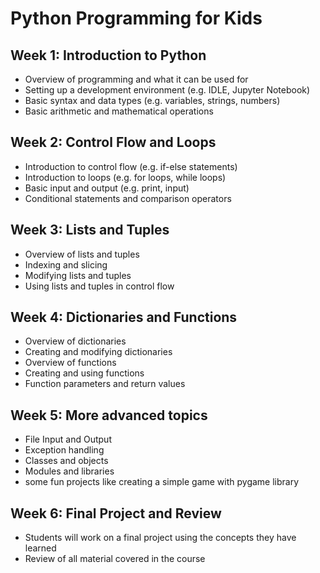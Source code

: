 # Python Programming for Kids

## Week 1: Introduction to Python
- Overview of programming and what it can be used for
- Setting up a development environment (e.g. IDLE, Jupyter Notebook)
- Basic syntax and data types (e.g. variables, strings, numbers)
- Basic arithmetic and mathematical operations

## Week 2: Control Flow and Loops
- Introduction to control flow (e.g. if-else statements)
- Introduction to loops (e.g. for loops, while loops)
- Basic input and output (e.g. print, input)
- Conditional statements and comparison operators

## Week 3: Lists and Tuples
- Overview of lists and tuples
- Indexing and slicing
- Modifying lists and tuples
- Using lists and tuples in control flow

## Week 4: Dictionaries and Functions
- Overview of dictionaries
- Creating and modifying dictionaries
- Overview of functions
- Creating and using functions
- Function parameters and return values

## Week 5: More advanced topics
- File Input and Output
- Exception handling
- Classes and objects
- Modules and libraries
- some fun projects like creating a simple game with pygame library

## Week 6: Final Project and Review
- Students will work on a final project using the concepts they have learned
- Review of all material covered in the course